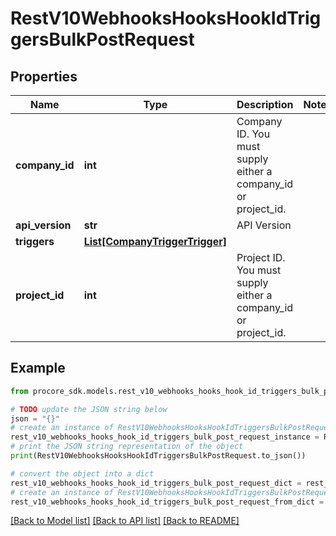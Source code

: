 # RestV10WebhooksHooksHookIdTriggersBulkPostRequest


## Properties

Name | Type | Description | Notes
------------ | ------------- | ------------- | -------------
**company_id** | **int** | Company ID. You must supply either a company_id or project_id. | 
**api_version** | **str** | API Version | 
**triggers** | [**List[CompanyTriggerTrigger]**](CompanyTriggerTrigger.md) |  | 
**project_id** | **int** | Project ID. You must supply either a company_id or project_id. | 

## Example

```python
from procore_sdk.models.rest_v10_webhooks_hooks_hook_id_triggers_bulk_post_request import RestV10WebhooksHooksHookIdTriggersBulkPostRequest

# TODO update the JSON string below
json = "{}"
# create an instance of RestV10WebhooksHooksHookIdTriggersBulkPostRequest from a JSON string
rest_v10_webhooks_hooks_hook_id_triggers_bulk_post_request_instance = RestV10WebhooksHooksHookIdTriggersBulkPostRequest.from_json(json)
# print the JSON string representation of the object
print(RestV10WebhooksHooksHookIdTriggersBulkPostRequest.to_json())

# convert the object into a dict
rest_v10_webhooks_hooks_hook_id_triggers_bulk_post_request_dict = rest_v10_webhooks_hooks_hook_id_triggers_bulk_post_request_instance.to_dict()
# create an instance of RestV10WebhooksHooksHookIdTriggersBulkPostRequest from a dict
rest_v10_webhooks_hooks_hook_id_triggers_bulk_post_request_from_dict = RestV10WebhooksHooksHookIdTriggersBulkPostRequest.from_dict(rest_v10_webhooks_hooks_hook_id_triggers_bulk_post_request_dict)
```
[[Back to Model list]](../README.md#documentation-for-models) [[Back to API list]](../README.md#documentation-for-api-endpoints) [[Back to README]](../README.md)



